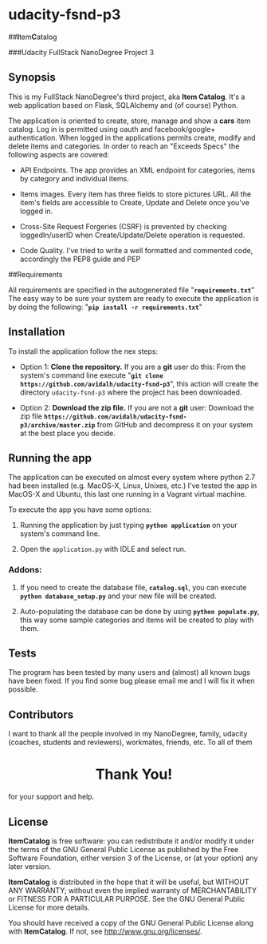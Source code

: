 # udacity-fsnd-p3

##**I**tem**C**atalog

###Udacity FullStack NanoDegree Project 3

## Synopsis

This is my FullStack NanoDegree's third project, aka **Item Catalog**.
It's a web application based on Flask, SQLAlchemy and (of course) Python.

The application is oriented to create, store, manage and show a **cars** item catalog. Log in is permitted using oauth and facebook/google+ authentication. When logged in the applications permits create, modify and delete items and categories.
In order to reach an "Exceeds Specs" the following aspects are covered:

- API Endpoints. The app provides an XML endpoint for categories, items by category and individual items.

- Items images. Every item has three fields to store pictures URL. All the item's fields are accessible to Create, Update and Delete once you've logged in.

- Cross-Site Request Forgeries (CSRF) is prevented by checking loggedIn/userID when Create/Update/Delete operation is requested.

- Code Quality. I've tried to write a well formatted and commented code, accordingly the PEP8 guide and PEP

<!-- 
## Motivation

This is my FullStack NanoDegree's third project, aka **Item Catalog**.
 -->


##Requirements

All requirements are specified in the autogenerated file "**`requirements.txt`**"
The easy way to be sure your system are ready to execute the application is by doing the following:
 "**`pip install -r requirements.txt`**"


## Installation

To install the application follow the nex steps:

- Option 1: **Clone the repository.** If you are a **git** user do this: 
	From the system's command line execute "**`git clone https://github.com/avidalh/udacity-fsnd-p3`**", this action will create the directory `udacity-fsnd-p3` where the project has been downloaded.

- Option 2: **Download the zip file.** If you are not a **git** user:
	Download the zip file **`https://github.com/avidalh/udacity-fsnd-p3/archive/master.zip`** from GitHub and decompress it on your system at the best place you decide.


## Running the app

The application can be executed on almost every system where python 2.7 had been installed (e.g. MacOS-X, Linux, Unixes, etc.) I've tested the app in MacOS-X and Ubuntu, this last one running in a Vagrant virtual machine.

To execute the app you have some options:

1. Running the application by just typing **`python application`** on your system's command line.

2. Open the `application.py` with IDLE and select run.


### Addons:

1. If you need to create the database file, **`catalog.sql`**, you can execute **`python database_setup.py`** and your new file will be created.

2. Auto-populating the database can be done by using **`python populate.py`**, this way some sample categories and items will be created to play with them.


## Tests

The program has been tested by many users and (almost) all known bugs have been fixed. If you find some bug please email me and I will fix it when possible.


## Contributors

I want to thank all the people involved in my NanoDegree, family, udacity (coaches, students and reviewers), workmates, friends, etc. To all of them 

<h1><center>Thank You!</center></h1>

for your support and help.

## License

**ItemCatalog** is free software: you can redistribute it and/or modify it under the terms of the GNU General Public License as published by the Free Software Foundation, either version 3 of the License, or (at your option) any later version.

**ItemCatalog** is distributed in the hope that it will be useful, but WITHOUT ANY WARRANTY; without even the implied warranty of MERCHANTABILITY or FITNESS FOR A PARTICULAR PURPOSE. See the GNU General Public License for more details.

You should have received a copy of the GNU General Public License along with **ItemCatalog**.  If not, see <http://www.gnu.org/licenses/>.

